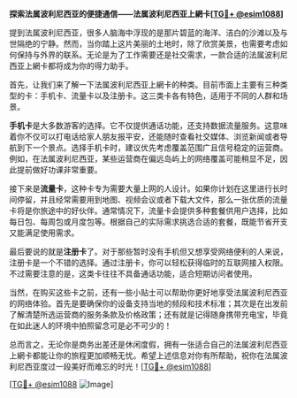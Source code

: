 **探索法属波利尼西亚的便捷通信——法属波利尼西亚上網卡[[TG💪+ @esim1088](https://t.me/s/esim1088)]**

提到法属波利尼西亚，很多人脑海中浮现的是那片碧蓝的海洋、洁白的沙滩以及与世隔绝的宁静。然而，当你踏上这片美丽的土地时，除了欣赏美景，也需要考虑如何保持与外界的联系。无论是为了工作需要还是社交需求，一款合适的法属波利尼西亚上網卡都将成为你的得力助手。

首先，让我们来了解一下法属波利尼西亚上網卡的种类。目前市面上主要有三种类型的卡：手机卡、流量卡以及注册卡。这三类卡各有特色，适用于不同的人群和场景。

**手机卡**是大多数游客的选择。它不仅提供通话功能，还支持数据流量服务。这意味着你不仅可以打电话给家人朋友报平安，还能随时查看社交媒体、浏览新闻或者导航到下一个景点。选择手机卡时，建议优先考虑覆盖范围广且信号稳定的运营商。例如，在法属波利尼西亚，某些运营商在偏远岛屿上的网络覆盖可能稍显不足，因此提前做好功课非常重要。

接下来是**流量卡**，这种卡专为需要大量上网的人设计。如果你计划在这里进行长时间停留，并且经常需要用到地图、视频会议或者下载大文件，那么一张优质的流量卡将是你旅途中的好伙伴。通常情况下，流量卡会提供多种套餐供用户选择，比如每日包、每周包或月度包等。根据自己的实际需求挑选合适的套餐，既能节省开支又能满足使用需求。

最后要说的就是**注册卡**了。对于那些暂时没有手机但又想享受网络便利的人来说，注册卡是一个不错的选择。通过注册卡，你可以轻松获得临时的互联网接入权限。不过需要注意的是，这类卡往往不具备通话功能，适合短期访问者使用。

当然，在购买这些卡之前，还有一些小贴士可以帮助你更好地享受法属波利尼西亚的网络体验。首先是要确保你的设备支持当地的频段和技术标准；其次是在出发前了解清楚所选运营商的服务条款及价格政策；还有就是记得随身携带充电宝，毕竟在如此迷人的环境中拍照留念可是必不可少的！

总而言之，无论你是商务出差还是休闲度假，拥有一张适合自己的法属波利尼西亚上網卡都能让你的旅程更加顺畅无忧。希望上述信息对你有所帮助，祝你在法属波利尼西亚度过一段美好而难忘的时光！[[TG💪+ @esim1088](https://t.me/s/esim1088)]

[[TG💪+ @esim1088](https://t.me/s/esim1088) ![Image](https://i.postimg.cc/4NQfJmqS/Snipaste-2025-05-13-00-14-12.png)]